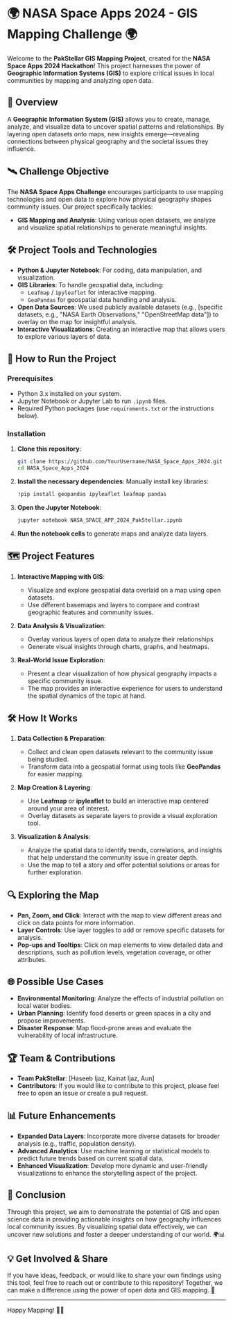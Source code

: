 
# 🌍 **NASA Space Apps 2024 - GIS Mapping Challenge** 🌍

Welcome to the **PakStellar GIS Mapping Project**, created for the **NASA Space Apps 2024 Hackathon**! This project harnesses the power of **Geographic Information Systems (GIS)** to explore critical issues in local communities by mapping and analyzing open data.

## 🚀 **Overview**

A **Geographic Information System (GIS)** allows you to create, manage, analyze, and visualize data to uncover spatial patterns and relationships. By layering open datasets onto maps, new insights emerge—revealing connections between physical geography and the societal issues they influence.

## 🛰️ **Challenge Objective**

The **NASA Space Apps Challenge** encourages participants to use mapping technologies and open data to explore how physical geography shapes community issues. Our project specifically tackles:
- **GIS Mapping and Analysis**: Using various open datasets, we analyze and visualize spatial relationships to generate meaningful insights.

## 🛠️ **Project Tools and Technologies**

- **Python & Jupyter Notebook**: For coding, data manipulation, and visualization.
- **GIS Libraries**: To handle geospatial data, including:
  - `Leafmap` / `ipyleaflet` for interactive mapping.
  - `GeoPandas` for geospatial data handling and analysis.
- **Open Data Sources**: We used publicly available datasets (e.g., [specific datasets, e.g., "NASA Earth Observations," "OpenStreetMap data"]) to overlay on the map for insightful analysis.
- **Interactive Visualizations**: Creating an interactive map that allows users to explore various layers of data.

## 📌 **How to Run the Project**

### **Prerequisites**
- Python 3.x installed on your system.
- Jupyter Notebook or Jupyter Lab to run `.ipynb` files.
- Required Python packages (use `requirements.txt` or the instructions below).

### **Installation**
1. **Clone this repository**:
    ```bash
    git clone https://github.com/YourUsername/NASA_Space_Apps_2024.git
    cd NASA_Space_Apps_2024
    ```
2. **Install the necessary dependencies**:
    Manually install key libraries:
    ```bash
    !pip install geopandas ipyleaflet leafmap pandas
    ```

3. **Open the Jupyter Notebook**:
    ```bash
    jupyter notebook NASA_SPACE_APP_2024_PakStellar.ipynb
    ```

4. **Run the notebook cells** to generate maps and analyze data layers.

## 🗺️ **Project Features**

1. **Interactive Mapping with GIS**: 
   - Visualize and explore geospatial data overlaid on a map using open datasets.
   - Use different basemaps and layers to compare and contrast geographic features and community issues.

2. **Data Analysis & Visualization**:
   - Overlay various layers of open data to analyze their relationships
   - Generate visual insights through charts, graphs, and heatmaps.

3. **Real-World Issue Exploration**:
   - Present a clear visualization of how physical geography impacts a specific community issue.
   - The map provides an interactive experience for users to understand the spatial dynamics of the topic at hand.

## 🛠️ **How It Works**

1. **Data Collection & Preparation**:
   - Collect and clean open datasets relevant to the community issue being studied.
   - Transform data into a geospatial format using tools like **GeoPandas** for easier mapping.

2. **Map Creation & Layering**:
   - Use **Leafmap** or **ipyleaflet** to build an interactive map centered around your area of interest.
   - Overlay datasets as separate layers to provide a visual exploration tool.

3. **Visualization & Analysis**:
   - Analyze the spatial data to identify trends, correlations, and insights that help understand the community issue in greater depth.
   - Use the map to tell a story and offer potential solutions or areas for further exploration.

## 🔍 **Exploring the Map**

- **Pan, Zoom, and Click**: Interact with the map to view different areas and click on data points for more information.
- **Layer Controls**: Use layer toggles to add or remove specific datasets for analysis.
- **Pop-ups and Tooltips**: Click on map elements to view detailed data and descriptions, such as pollution levels, vegetation coverage, or other attributes.

## 🌐 **Possible Use Cases**

- **Environmental Monitoring**: Analyze the effects of industrial pollution on local water bodies.
- **Urban Planning**: Identify food deserts or green spaces in a city and propose improvements.
- **Disaster Response**: Map flood-prone areas and evaluate the vulnerability of local infrastructure.

## 🏆 **Team & Contributions**

- **Team PakStellar**: [Haseeb Ijaz, Kainat Ijaz, Aun]
- **Contributors**: If you would like to contribute to this project, please feel free to open an issue or create a pull request.

## 📊 **Future Enhancements**

- **Expanded Data Layers**: Incorporate more diverse datasets for broader analysis (e.g., traffic, population density).
- **Advanced Analytics**: Use machine learning or statistical models to predict future trends based on current spatial data.
- **Enhanced Visualization**: Develop more dynamic and user-friendly visualizations to enhance the storytelling aspect of the project.

## 🎯 **Conclusion**

Through this project, we aim to demonstrate the potential of GIS and open science data in providing actionable insights on how geography influences local community issues. By visualizing spatial data effectively, we can uncover new solutions and foster a deeper understanding of our world. 🌍📊

## 💡 **Get Involved & Share**

If you have ideas, feedback, or would like to share your own findings using this tool, feel free to reach out or contribute to this repository! Together, we can make a difference using the power of open data and GIS mapping. 💪

---

Happy Mapping! 🚀✨
